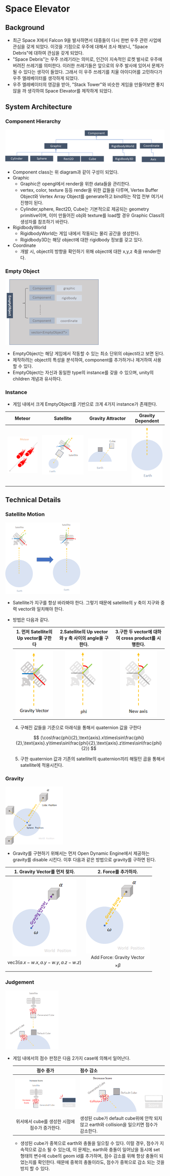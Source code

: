 # Space Elevator

## Background

* 최근 Space X에서 Falcon 9을 발사하면서 대중들이 다시 한번 우주 관련 사업에 관심을 갖게 되었다. 이것을 기점으로 우주에 대해서 조사 해보니, "Space Debris"에 대하여 관심을 갖게 되었다.
* "Space Debris"는 우주 쓰레기라는 의미로, 인간이 지속적인 로켓 발사로 우주에 버려진 쓰레기를 의미한다. 이러한 쓰레기들은 앞으로의 우주 발사에 있어서 문제가 될 수 있다는 생각이 들었다. 그래서 이 우주 쓰레기를 치울 아이디어를 고민하다가 우주 엘레베이터를 생각하게 되었다.
* 우주 엘레베이터의 영감을 받아, "Stack Tower"와 비슷한 게임을 만들어보면 좋지 않을 까 생각하여 Space Elevator를 제작하게 되었다.



## System Architecture

### Component Hierarchy

<img src="src\image-20200620150230575.png" alt="image-20200620150230575" style="zoom:50%;" />

* Component class는 위 diagram과 같이 구성이 되었다. 
* Graphic
  * Graphic은 opengl에서 render을 위한 data들을 관리한다. 
  * vertex, color, texture 등등 render을 위한 값들을 다루며, Vertex Buffer Object와 Vertex Array Object를 generate하고 bind하는 작업 전부 여기서 진행이 된다.
  * Cylinder,sphere, Rect2D, Cube는 기본적으로 제공되는 geometry primitive이며, 이미 만들어진 obj와 texture를 load할 경우 Graphic Class의 생성자를 참조하기 바란다.
* RigidbodyWorld
  * RigidbodyWorld는 게임 내에서 작동되는 물리 공간을 생성한다.
  * Rigidbody3D는 해당 object에 대한 rigidbody 정보를 갖고 있다.
* Coordinate
  * 개발 시, object의 방향을 확인하기 위해 object에 대한 x,y,z 축을 render한다.

### Empty Object

<img src="src\image-20200620151438456.png" alt="image-20200620151438456" style="zoom:50%;" />



* EmptyObject는 해당 게임에서 작동할 수 있는 최소 단위의 object라고 보면 된다. 
* 제작하려는 object의 특성을 분석하여, component를 추가하거나 제거하여 사용할 수 있다.
* EmptyObject는 자신과 동일한 type의 instance를 갖을 수 있으며, unity의 children 개념과 유사하다.

### Instance

* 게임 내에서 크게 EmptyObject를 기반으로 크게 4가지 instance가 존재한다.

| Meteor                                                      | Satellite                                                   |                      Gravity Attractor                      | Gravity Dependent                                           |
| ----------------------------------------------------------- | ----------------------------------------------------------- | :---------------------------------------------------------: | ----------------------------------------------------------- |
| ![image-20200620151814151](src\image-20200620151814151.png) | ![image-20200620151828957](src\image-20200620151828957.png) | ![image-20200620151836642](src\image-20200620151836642.png) | ![image-20200620151843174](src\image-20200620151843174.png) |

## Technical Details

### Satellite Motion

<img src="src\image-20200620152129506.png" alt="image-20200620152129506" style="zoom:50%;" />

* Satellite가 지구를 항상 바라봐야 한다. 그렇기 때문에 satellite의 y 축이 지구와 중력 vector와 일치해야 한다.

* 방법은 다음과 같다.

  |           1. 먼저 Satellite의 Up vector를 구한다            |    2.Satellite의 Up vector와 y 축 사이의 angle을 구한다.    |     3.구한 두 vector에 대하여 cross product를 시행한다.     |
  | :---------------------------------------------------------: | :---------------------------------------------------------: | :---------------------------------------------------------: |
  | ![image-20200620152742725](src\image-20200620152742725.png) | ![image-20200620152747926](src\image-20200620152747926.png) | ![image-20200620152755599](src\image-20200620152755599.png) |

  4. 구해진 값들을 기준으로 아래식을 통해서 quaternion 값을 구한다

  $$
  (\cos\frac{phi}{2},\text{axis}.x\times\sin\frac{phi}{2},\text{axis}.y\times\sin\frac{phi}{2},\text{axis}.z\times\sin\frac{phi}{2})
  $$

  

  5. 구한 quaternion 값과 기존의 satellite의 quaternion끼리 해밀턴 곱을 통해서 satellite에 적용시킨다.

### Gravity

<img src="src\image-20200620152856006.png" alt="image-20200620152856006" style="zoom:50%;" />

* Gravity를 구현하기 위해서는 먼저 Open Dynamic Engine에서 제공하는 gravity를 disable 시킨다. 이후 다음과 같은 방법으로 gravity를 구하면 된다.

|                1. Gravity Vector를 먼저 찾자.                |                     2. Force를 추가하자.                     |
| :----------------------------------------------------------: | :----------------------------------------------------------: |
| ![image-20200620153049874](src\image-20200620153049874.png)<br />$$\text{vec3}(a.x-w.x,a.y-w.y,a.z-w.z)$$ | ![image-20200620153057228](src\image-20200620153057228.png)<br />Add Force: Gravity Vector $$\times \beta$$ |



### Judgement

<img src="src\image-20200620153422645.png" alt="image-20200620153422645" style="zoom:50%;" />

* 게임 내에서의 점수 판정은 다음 2가지 case에 의해서 일어난다.

  |                          점수 증가                          | 점수 감소                                                    |
  | :---------------------------------------------------------: | ------------------------------------------------------------ |
  | ![image-20200620153603799](src\image-20200620153603799.png) | ![image-20200620153627705](src\image-20200620153627705.png)  |
  |       위서에서 cube를 생성한 시점에 점수가 증가한다.        | 생성된 cube가 default cube위에 안착 되지 않고 earth와 collision을 일으키면 점수가 감소한다. |

  * 생성된 cube가 중복으로 earth와 충돌을 일으킬 수 있다. 이럴 경우, 점수가 지속적으로 감소 될 수 있는데, 이 문제는, earth와 충돌이 일어났을 동시에 set 형태의 변수에 cube의 geom id를 추가하며, 점수 감소를 위해 항상 충돌이 되었는지를 확인한다. 때문에 중복의 충돌이라도, 점수가 중복으로 감소 되는 것을 방지 할 수 있다.

